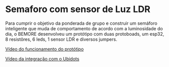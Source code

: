 # Semaforo com sensor de Luz LDR

Para cumprir o objetivo da ponderada de grupo e construir um semáforo inteligente que muda de comportamento de acordo com a luminosidade do dia, o BEMORE desenvolveu um protótipo com duas protoboads, um esp32, 8 resistôres, 6 leds, 1 sensor LDR e diversos jumpers.

[Vídeo do funcionamento do protótipo](https://youtube.com/shorts/TOgNOw1Ujow?si=K29QdtATP61D9lWL)

[Vídeo da integração com o Ubidots](https://youtube.com/shorts/pRHuhITLfhk?si=QQzPH20hxTL1lSwK)

